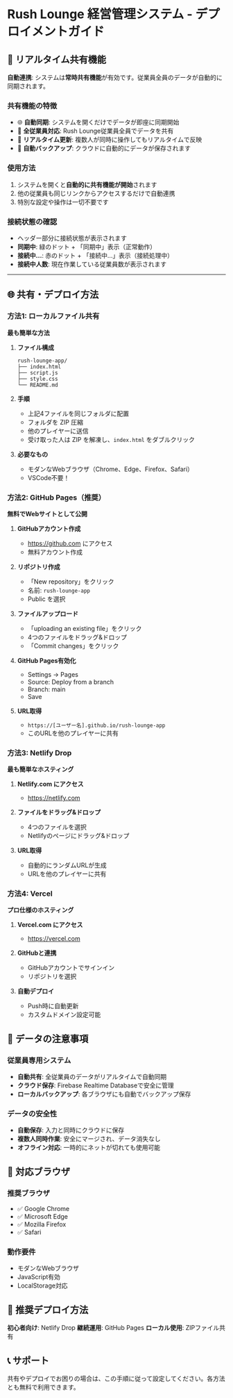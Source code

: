 # Rush Lounge 経営管理システム - デプロイメントガイド

## 🚀 リアルタイム共有機能

**自動連携**: システムは**常時共有機能**が有効です。従業員全員のデータが自動的に同期されます。

### 共有機能の特徴
- 🌐 **自動同期**: システムを開くだけでデータが即座に同期開始
- 👥 **全従業員対応**: Rush Lounge従業員全員でデータを共有
- 🔄 **リアルタイム更新**: 複数人が同時に操作してもリアルタイムで反映
- 💾 **自動バックアップ**: クラウドに自動的にデータが保存されます

### 使用方法
1. システムを開くと**自動的に共有機能が開始**されます
2. 他の従業員も同じリンクからアクセスするだけで自動連携
3. 特別な設定や操作は一切不要です

### 接続状態の確認
- ヘッダー部分に接続状態が表示されます
- **同期中**: 緑のドット + 「同期中」表示（正常動作）
- **接続中...**: 赤のドット + 「接続中...」表示（接続処理中）
- **接続中人数**: 現在作業している従業員数が表示されます

---

## 🌐 共有・デプロイ方法

### 方法1: ローカルファイル共有
**最も簡単な方法**

1. **ファイル構成**
   ```
   rush-lounge-app/
   ├── index.html
   ├── script.js
   ├── style.css
   └── README.md
   ```

2. **手順**
   - 上記4ファイルを同じフォルダに配置
   - フォルダを ZIP 圧縮
   - 他のプレイヤーに送信
   - 受け取った人は ZIP を解凍し、`index.html` をダブルクリック

3. **必要なもの**
   - モダンなWebブラウザ（Chrome、Edge、Firefox、Safari）
   - VSCode不要！

### 方法2: GitHub Pages（推奨）
**無料でWebサイトとして公開**

1. **GitHubアカウント作成**
   - https://github.com にアクセス
   - 無料アカウント作成

2. **リポジトリ作成**
   - 「New repository」をクリック
   - 名前: `rush-lounge-app`
   - Public を選択

3. **ファイルアップロード**
   - 「uploading an existing file」をクリック
   - 4つのファイルをドラッグ&ドロップ
   - 「Commit changes」をクリック

4. **GitHub Pages有効化**
   - Settings → Pages
   - Source: Deploy from a branch
   - Branch: main
   - Save

5. **URL取得**
   - `https://[ユーザー名].github.io/rush-lounge-app`
   - このURLを他のプレイヤーに共有

### 方法3: Netlify Drop
**最も簡単なホスティング**

1. **Netlify.com にアクセス**
   - https://netlify.com

2. **ファイルをドラッグ&ドロップ**
   - 4つのファイルを選択
   - Netlifyのページにドラッグ&ドロップ

3. **URL取得**
   - 自動的にランダムURLが生成
   - URLを他のプレイヤーに共有

### 方法4: Vercel
**プロ仕様のホスティング**

1. **Vercel.com にアクセス**
   - https://vercel.com

2. **GitHubと連携**
   - GitHubアカウントでサインイン
   - リポジトリを選択

3. **自動デプロイ**
   - Push時に自動更新
   - カスタムドメイン設定可能

## 🔧 データの注意事項

### 従業員専用システム
- **自動共有**: 全従業員のデータがリアルタイムで自動同期
- **クラウド保存**: Firebase Realtime Databaseで安全に管理
- **ローカルバックアップ**: 各ブラウザにも自動でバックアップ保存

### データの安全性
- **自動保存**: 入力と同時にクラウドに保存
- **複数人同時作業**: 安全にマージされ、データ消失なし
- **オフライン対応**: 一時的にネットが切れても使用可能

## 📱 対応ブラウザ

### 推奨ブラウザ
- ✅ Google Chrome
- ✅ Microsoft Edge
- ✅ Mozilla Firefox
- ✅ Safari

### 動作要件
- モダンなWebブラウザ
- JavaScript有効
- LocalStorage対応

## 🚀 推奨デプロイ方法

**初心者向け**: Netlify Drop
**継続運用**: GitHub Pages
**ローカル使用**: ZIPファイル共有

## 📞 サポート

共有やデプロイでお困りの場合は、この手順に従って設定してください。各方法とも無料で利用できます。 